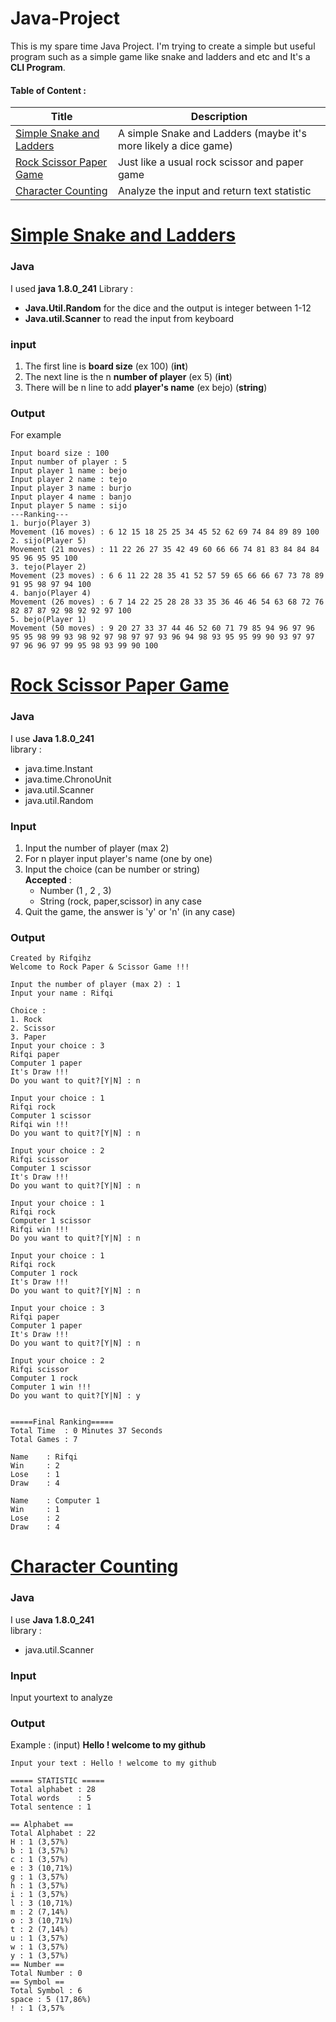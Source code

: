 # Java-Project
This is my spare time Java Project. I'm trying to create a simple but useful program such as a simple game like snake and ladders and etc and It's a **CLI Program**.
#### Table of Content :
Title | Description
----- | -----------
[Simple Snake and Ladders](https://github.com/zhafrant/Java-Project/tree/master/Simple%20snake%20and%20ladder) | A simple Snake and Ladders (maybe it's more likely a dice game)
[Rock Scissor Paper Game](https://github.com/zhafrant/Java-Project/tree/master/Rock%20Scissor%20Paper%20Game) | Just like a usual rock scissor and paper game
[Character Counting](https://github.com/zhafrant/Java-Project/tree/master/Character%20Counting) | Analyze the input and return text statistic

# [Simple Snake and Ladders](https://github.com/zhafrant/Java-Project/tree/master/Simple%20snake%20and%20ladder)
### Java
I used **java 1.8.0_241**
Library : 
- **Java.Util.Random** for the dice and the output is integer between 1-12 
- **Java.util.Scanner** to read the input from keyboard
### input
1. The first line is **board size** (ex 100) (**int**)  
1. The next line is the n **number of player** (ex 5) (**int**)  
1. There will be n line to add **player's name** (ex bejo) (**string**)
### Output
For example
```
Input board size : 100
Input number of player : 5
Input player 1 name : bejo
Input player 2 name : tejo
Input player 3 name : burjo
Input player 4 name : banjo
Input player 5 name : sijo
---Ranking---
1. burjo(Player 3)
Movement (16 moves) : 6 12 15 18 25 25 34 45 52 62 69 74 84 89 89 100 
2. sijo(Player 5)
Movement (21 moves) : 11 22 26 27 35 42 49 60 66 66 74 81 83 84 84 84 95 96 95 95 100 
3. tejo(Player 2)
Movement (23 moves) : 6 6 11 22 28 35 41 52 57 59 65 66 66 67 73 78 89 91 95 98 97 94 100 
4. banjo(Player 4)
Movement (26 moves) : 6 7 14 22 25 28 28 33 35 36 46 46 54 63 68 72 76 82 87 87 92 98 92 92 97 100 
5. bejo(Player 1)
Movement (50 moves) : 9 20 27 33 37 44 46 52 60 71 79 85 94 96 97 96 95 95 98 99 93 98 92 97 98 97 97 93 96 94 98 93 95 95 99 90 93 97 97 97 96 96 97 99 95 98 93 99 90 100
```


# [Rock Scissor Paper Game](https://github.com/zhafrant/Java-Project/tree/master/Rock%20Scissor%20Paper%20Game)
### Java  
I use **Java 1.8.0_241**  
library :  
- java.time.Instant
- java.time.ChronoUnit
- java.util.Scanner
- java.util.Random
### Input
1. Input the number of player (max 2)
1. For n player input player's name (one by one)
1. Input the choice (can be number or string)   
**Accepted** : 
   - Number (1 , 2 , 3)
   - String (rock, paper,scissor) in any case
1. Quit the game, the answer is 'y' or 'n' (in any case)

### Output
```
Created by Rifqihz
Welcome to Rock Paper & Scissor Game !!!

Input the number of player (max 2) : 1
Input your name : Rifqi

Choice : 
1. Rock
2. Scissor
3. Paper
Input your choice : 3
Rifqi paper
Computer 1 paper
It's Draw !!! 
Do you want to quit?[Y|N] : n

Input your choice : 1
Rifqi rock
Computer 1 scissor
Rifqi win !!!
Do you want to quit?[Y|N] : n

Input your choice : 2
Rifqi scissor
Computer 1 scissor
It's Draw !!! 
Do you want to quit?[Y|N] : n

Input your choice : 1
Rifqi rock
Computer 1 scissor
Rifqi win !!!
Do you want to quit?[Y|N] : n

Input your choice : 1
Rifqi rock
Computer 1 rock
It's Draw !!! 
Do you want to quit?[Y|N] : n

Input your choice : 3
Rifqi paper
Computer 1 paper
It's Draw !!! 
Do you want to quit?[Y|N] : n

Input your choice : 2
Rifqi scissor
Computer 1 rock
Computer 1 win !!!
Do you want to quit?[Y|N] : y


=====Final Ranking=====
Total Time  : 0 Minutes 37 Seconds
Total Games : 7

Name  	: Rifqi
Win 	: 2
Lose	: 1
Draw	: 4

Name  	: Computer 1
Win 	: 1
Lose	: 2
Draw	: 4
```

# [Character Counting](https://github.com/zhafrant/Java-Project/tree/master/Character%20Counting)
### Java
I use **Java 1.8.0_241**  
library :  
- java.util.Scanner
### Input
Input yourtext to analyze
### Output
Example : (input) **Hello ! welcome to my github**
```
Input your text : Hello ! welcome to my github

===== STATISTIC =====
Total alphabet : 28
Total words    : 5
Total sentence : 1

== Alphabet ==
Total Alphabet : 22
H : 1 (3,57%) 
b : 1 (3,57%) 
c : 1 (3,57%) 
e : 3 (10,71%) 
g : 1 (3,57%) 
h : 1 (3,57%) 
i : 1 (3,57%) 
l : 3 (10,71%) 
m : 2 (7,14%) 
o : 3 (10,71%) 
t : 2 (7,14%) 
u : 1 (3,57%) 
w : 1 (3,57%) 
y : 1 (3,57%) 
== Number ==
Total Number : 0
== Symbol ==
Total Symbol : 6
space : 5 (17,86%) 
! : 1 (3,57%
```
